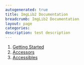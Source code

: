 ```yaml
---
autogenerated: true
title: ImgLib2 Documentation
breadcrumb: ImgLib2 Documentation
layout: page
categories: 
description: test description
---
```


1.  [ Getting Started](ImgLib2_-_Getting_Started )
2.  [ Accessors](ImgLib2_-_Accessors )
3.  [ Accessibles](ImgLib2_-_Accessibles )
